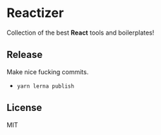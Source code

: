 # Reactizer

Collection of the best **React** tools and boilerplates!

## Release

Make nice fucking commits.

* `yarn lerna publish`

## License

MIT
